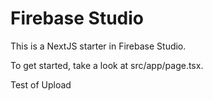 # Firebase Studio

This is a NextJS starter in Firebase Studio.

To get started, take a look at src/app/page.tsx.

Test of Upload
